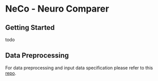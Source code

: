 # NeCo - Neuro Comparer

## Getting Started
todo

## Data Preprocessing
For data preprocessing and input data specification please refer to this [repo](https://github.com/jakobtroidl/neco_convert). 



